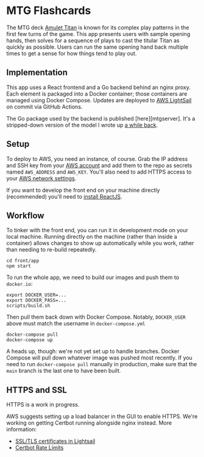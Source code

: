 # MTG Flashcards

The MTG deck [Amulet Titan][amulet_mtggoldfish] is known for its complex play
patterns in the first few turns of the game. This app presents users with
sample opening hands, then solves for a sequence of plays to cast the titular
Titan as quickly as possible. Users can run the same opening hand back multiple
times to get a sense for how things tend to play out.

[amulet_mtggoldfish]: https://www.mtggoldfish.com/archetype/amulet-titan

## Implementation

This app uses a React frontend and a Go backend behind an nginx proxy. Each
element is packaged into a Docker container; those containers are managed using
Docker Compose. Updates are deployed to [AWS LightSail][AWS_lightsail] on
commit via GitHub Actions.

The Go package used by the backend is published [here][mtgserver]. It's a
stripped-down version of the model I wrote up [a while back][amulet_article].

[aws_lightsail]: https://lightsail.aws.amazon.com/
[mtgserver_readme]: https://github.com/charles-uno/mtgserver/blob/main/README.md
[amulet_article]: https://charles.uno/amulet-simulation/

## Setup

To deploy to AWS, you need an instance, of course. Grab the IP address and SSH
key from your [AWS account][aws_account] and add them to the repo as secrets
named `AWS_ADDRESS` and `AWS_KEY`. You'll also need to add HTTPS access to your
[AWS network settings][aws_firewall].

[aws_account]: https://lightsail.aws.amazon.com/ls/webapp/account/keys
[aws_firewall]: https://aws.amazon.com/blogs/compute/enhancing-site-security-with-new-lightsail-firewall-features/


If you want to develop the front end on your machine directly (recommended)
you'll need to [install ReactJS][install_react].

[install_react]: https://reactjs.org/docs/getting-started.html

## Workflow

To tinker with the front end, you can run it in development mode on your local
machine. Running directly on the machine (rather than inside a container)
allows changes to show up automatically while you work, rather than needing to
re-build repeatedly.
```
cd front/app
npm start
```
To run the whole app, we need to build our images and push them to `docker.io`:
```
export DOCKER_USER=...
export DOCKER_PASS=...
scripts/build.sh
```
Then pull them back down with Docker Compose. Notably, `DOCKER_USER` above must
match the username in `docker-compose.yml`
```
docker-compose pull
docker-compose up
```
A heads up, though: we're not yet set up to handle branches. Docker Compose
will pull down whatever image was pushed most recently. If you need to run
`docker-compose pull` manually in production, make sure that the `main` branch
is the last one to have been built.

## HTTPS and SSL

HTTPS is a work in progress.

AWS suggests setting up a load balancer in the GUI to enable HTTPS. We're
working on getting Certbot running alongside nginx instead. More information:

- [SSL/TLS certificates in Lightsail](https://lightsail.aws.amazon.com/ls/docs/en_us/articles/understanding-tls-ssl-certificates-in-lightsail-https)
- [Certbot Rate Limits](https://letsencrypt.org/docs/rate-limits/)
